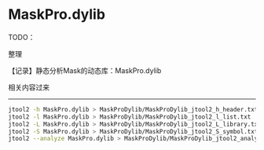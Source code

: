 # MaskPro.dylib

TODO：

整理

【记录】静态分析Mask的动态库：MaskPro.dylib

相关内容过来

---

```bash
jtool2 -h MaskPro.dylib > MaskProDylib/MaskProDylib_jtool2_h_header.txt
jtool2 -l MaskPro.dylib > MaskProDylib/MaskProDylib_jtool2_l_list.txt
jtool2 -L MaskPro.dylib > MaskProDylib/MaskProDylib_jtool2_L_library.txt
jtool2 -S MaskPro.dylib > MaskProDylib/MaskProDylib_jtool2_S_symbol.txt
jtool2 --analyze MaskPro.dylib > MaskProDylib/MaskProDylib_jtool2_analyze.txt
```
